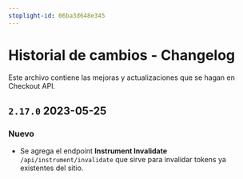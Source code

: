 ```yaml
---
stoplight-id: 06ba3d648e345
---
```


# Historial de cambios - Changelog

Este archivo contiene las mejoras y actualizaciones que se hagan en Checkout API.

## `2.17.0` 2023-05-25

### Nuevo

- Se agrega el endpoint **Instrument Invalidate** `/api/instrument/invalidate` que sirve para invalidar tokens ya existentes del sitio.

